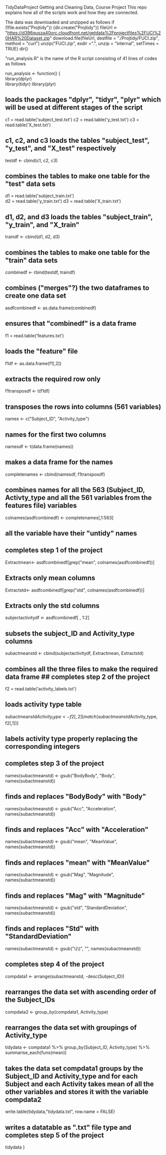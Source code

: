  TidyDataProject
Getting and Cleaning Data, Course Project 
This repo explains how all of the scripts work and how they are connected.  

The data was downloaded and unzipped as follows
if (!file.exists("Projtidy")) {dir.create("Projtidy")}
fileUrl <- "https://d396qusza40orc.cloudfront.net/getdata%2Fprojectfiles%2FUCI%20HAR%20Dataset.zip" 
download.file(fileUrl, destfile = "./Projtidy/FUCI.zip", method = "curl")
unzip("FUCI.zip", exdir =".", unzip = "internal", setTimes = TRUE)
dir()

"run_analysis.R" is the name of the R script consisting of 41 lines of codes as follows

run_analysis <- function() {   
  library(dplyr)              
  library(tidyr)
  library(plyr)
   ## loads the packages "dplyr", "tidyr", "plyr" which will be used at different stages                                    of the script
   
  c1 = read.table('subject_test.txt') 
  c2 = read.table('y_test.txt')
  c3 = read.table('X_test.txt')
  ## c1, c2, and c3 loads the tables "subject_test", "y_test", and "X_test"                                                  respectively
  
  testdf <- cbind(c1, c2, c3) 
  ## combines the tables to make one table for the "test" data sets
  
  d1 = read.table('subject_train.txt')  
  d2 = read.table('y_train.txt')
  d3 = read.table('X_train.txt')
 
 ## d1, d2, and d3 loads the tables "subject_train", "y_train", and "X_train" 
  
  traindf <- cbind(d1, d2, d3) 
  ## combines the tables to make one table for the "train" data sets
  
  combinedf <- rbind(testdf, traindf) 
  ## combines ("merges"?) the two dataframes to create one data set
  
  asdfcombinedf <- as.data.frame(combinedf) 
  ## ensures that "combinedf" is a data frame
  
  
  f1 = read.table('features.txt')   
  ## loads the "feature" file
  
  
  f1df <- as.data.frame(f1[,2]) 
  ## extracts the required row only
  
  
  f1transposdf <- t(f1df) 
  ## transposes the rows into columns (561 variables)
  
  
  names <- c("Subject_ID", "Activity_type") 
  ## names for the first two columns
  
  
  namesdf <- t(data.frame(names)) 
  ## makes a data frame for the names
  
  
  completenames <- cbind(namesdf, f1transposdf) 
  ## combines names for all the 563 (Subject_ID, Activty_type and all the 561 variables from the features file) variables
  
  
  colnames(asdfcombinedf) <- completenames[,1:563] 
  ## all the variable have their "untidy" names
  
  ## completes step 1 of the project
  
  
  Extractmean<- asdfcombinedf[grep("mean", colnames(asdfcombinedf))] 
  ## Extracts only mean columns
  
  Extractstd<- asdfcombinedf[grep("std", colnames(asdfcombinedf))] 
  ## Extracts only the std columns
  
  subjectactivitydf <- asdfcombinedf[ , 1:2] 
  ## subsets the subject_ID and Activity_type columns
  
  subactmeanstd <- cbind(subjectactivitydf, Extractmean, Extractstd) 
  ## combines all the three files to make the required data frame  ## completes step 2 of the project
  
  f2 = read.table('activity_labels.txt') 
  ## loads activity type table
  
  subactmeanstd$Activity_type <- f2[,2][match(subactmeanstd$Activity_type, f2[,1])] 
  ## labels activity type properly replacing the corresponding integers
  ## completes step 3 of the project
  
  names(subactmeanstd) <- gsub("BodyBody", "Body", names(subactmeanstd)) 
  ## finds and replaces "BodyBody" with "Body"
  
  names(subactmeanstd) <- gsub("Acc", "Acceleration", names(subactmeanstd)) 
  ## finds and replaces "Acc" with "Acceleration"
  
  names(subactmeanstd) <- gsub("mean", "MeanValue", names(subactmeanstd)) 
  ## finds and replaces "mean" with "MeanValue"
  
  names(subactmeanstd) <- gsub("Mag", "Magnitude", names(subactmeanstd))
  ## finds and replaces "Mag" with "Magnitude"
  
  names(subactmeanstd) <- gsub("std", "StandardDeviation", names(subactmeanstd)) 
  ## finds and replaces "Std" with "StandardDeviation"
  
  names(subactmeanstd) <- gsub("\\(\\)", "", names(subactmeanstd)) 
  ## completes step 4 of the project
  compdata1 <- arrange(subactmeanstd, -desc(Subject_ID)) 
  
  ## rearranges the data set with ascending order of the Subject_IDs
  compdata2 <- group_by(compdata1, Activity_type) 
  ## rearranges the data set with groupings of Activity_type
  
  tidydata <- compdata1 %>% group_by(Subject_ID, Activity_type) %>% summarise_each(funs(mean)) 
  ## takes the data set compdata1 groups by the Subject_ID and Activity_type and for each Subject and each Activity takes mean of all the other variables and stores it with the variable compdata2
  
  write.table(tidydata,"tidydata.txt", row.name = FALSE)
  ## writes a datatable as ".txt" file type and completes step 5 of the project
  
  tidydata
}
